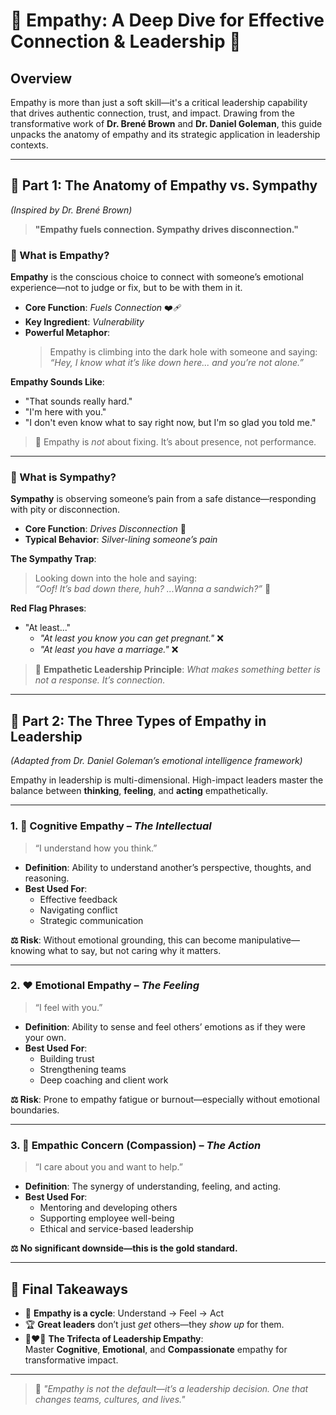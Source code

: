# 🌟 Empathy: A Deep Dive for Effective Connection & Leadership 🌟

## Overview

Empathy is more than just a soft skill—it's a critical leadership capability that drives authentic connection, trust, and impact. Drawing from the transformative work of **Dr. Brené Brown** and **Dr. Daniel Goleman**, this guide unpacks the anatomy of empathy and its strategic application in leadership contexts.

---

## 🧩 Part 1: The Anatomy of Empathy vs. Sympathy  
*(Inspired by Dr. Brené Brown)*

> **"Empathy fuels connection. Sympathy drives disconnection."**

### 🤝 What is Empathy?

**Empathy** is the conscious choice to connect with someone’s emotional experience—not to judge or fix, but to be with them in it.

- **Core Function**: *Fuels Connection* ❤️‍🩹  
- **Key Ingredient**: *Vulnerability*  
- **Powerful Metaphor**:  
  > Empathy is climbing into the dark hole with someone and saying:  
  > *“Hey, I know what it’s like down here... and you’re not alone.”*

**Empathy Sounds Like**:
- "That sounds really hard."
- "I'm here with you."
- "I don't even know what to say right now, but I'm so glad you told me."

> 🛑 Empathy is *not* about fixing. It’s about presence, not performance.

---

### 🚫 What is Sympathy?

**Sympathy** is observing someone’s pain from a safe distance—responding with pity or disconnection.

- **Core Function**: *Drives Disconnection* 🔗  
- **Typical Behavior**: *Silver-lining someone’s pain*

**The Sympathy Trap**:
> Looking down into the hole and saying:  
> *“Oof! It’s bad down there, huh? ...Wanna a sandwich?”* 🥪

**Red Flag Phrases**:
- "At least..."  
  - *"At least you know you can get pregnant."* ❌  
  - *"At least you have a marriage."* ❌  

> 🔑 **Empathetic Leadership Principle**: *What makes something better is not a response. It’s connection.*

---

## 🧭 Part 2: The Three Types of Empathy in Leadership  
*(Adapted from Dr. Daniel Goleman’s emotional intelligence framework)*

Empathy in leadership is multi-dimensional. High-impact leaders master the balance between **thinking**, **feeling**, and **acting** empathetically.

---

### 1. 🧠 Cognitive Empathy – *The Intellectual*

> “I understand how you think.”

- **Definition**: Ability to understand another’s perspective, thoughts, and reasoning.  
- **Best Used For**:  
  - Effective feedback  
  - Navigating conflict  
  - Strategic communication

**⚖️ Risk**: Without emotional grounding, this can become manipulative—knowing what to say, but not caring why it matters.

---

### 2. ❤️ Emotional Empathy – *The Feeling*

> “I feel with you.”

- **Definition**: Ability to sense and feel others’ emotions as if they were your own.  
- **Best Used For**:  
  - Building trust  
  - Strengthening teams  
  - Deep coaching and client work

**⚖️ Risk**: Prone to empathy fatigue or burnout—especially without emotional boundaries.

---

### 3. 🤗 Empathic Concern (Compassion) – *The Action*

> “I care about you and want to help.”

- **Definition**: The synergy of understanding, feeling, and acting.  
- **Best Used For**:  
  - Mentoring and developing others  
  - Supporting employee well-being  
  - Ethical and service-based leadership

**⚖️ No significant downside—this is the gold standard.**

---

## 🎯 Final Takeaways

- 🔁 **Empathy is a cycle**: Understand → Feel → Act
- 🏆 **Great leaders** don’t just *get* others—they *show up* for them.
- 🧠❤️🤗 **The Trifecta of Leadership Empathy**:  
  Master **Cognitive**, **Emotional**, and **Compassionate** empathy for transformative impact.

---

> 📌 *"Empathy is not the default—it’s a leadership decision. One that changes teams, cultures, and lives."*
